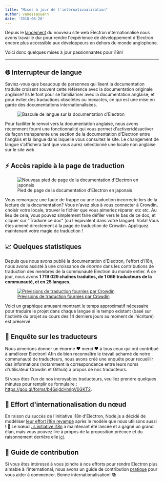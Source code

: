 ```yaml
---
title: "Mises à jour de l'internationalisation"
author: vanessayuenn
date: '2018-06-20'
---
```


Depuis le [lancement](https://electronjs.org/blog/new-website) du nouveau site web Electron internationalisé nous avons travaillé dur pour rendre l'expérience de développement d'Electron encore plus accessible aux développeurs en dehors du monde anglophone.

Voici donc quelques mises à jour passionnantes pour i18n!

---

## 🌐 Interrupteur de langue

Saviez-vous que beaucoup de personnes qui lisent la documentation traduite croisent souvent cette référence avec la documentation originale anglaise? Ils le font pour se familiariser avec la documentation anglaise, et pour éviter des traductions obsolètes ou inexactes, ce qui est une mise en garde des documentations internationalisées.

<figure>
  <img class="screenshot" src="https://user-images.githubusercontent.com/6842965/35578586-cae629e2-05e4-11e8-9431-0278f8c2b39f.gif" alt="Bascule de langue sur la documentation d'Electron">
</figure>

Pour faciliter le renvoi vers la documentation anglaise, nous avons récemment fourni une fonctionnalité qui vous permet d'activer/désactiver de façon transparente une section de la documentation d'Electron entre l'anglais et la langue dans laquelle vous consultez le site. Le changement de langue s'affichera tant que vous aurez sélectionné une locale non anglaise sur le site web.

## ⚡ Accès rapide à la page de traduction

<figure>
  <img class="screenshot" src="https://user-images.githubusercontent.com/6842965/36511386-c32e31fc-1766-11e8-8484-7466be6a5eb0.png" alt="Nouveau pied de page de la documentation d'Electron en japonais">
  <figcaption>Pied de page de la documentation d'Electron en japonais</figcaption>
</figure>

Vous remarquez une faute de frappe ou une traduction incorrecte lors de la lecture de la documentation? Vous n'avez plus à vous connecter à Crowdin, choisir votre locale, trouver le fichier que vous aimeriez réparer, etc etc. Au lieu de cela, vous pouvez simplement faire défiler vers le bas de ce doc, et cliquer sur "Traduire ce doc" (ou l'équivalent dans votre langue). Voila! Vous êtes amené directement à la page de traduction de Crowdin. Appliquez maintenant votre magie de traduction !

## 📈 Quelques statistiques

Depuis que nous avons publié la documentation d'Electron, l'effort d'i18n, nous avons assisté à une croissance de _énorme_ dans les contributions de traduction des membres de la communauté Electron du monde entier. À ce jour, nous avons **1 719 029 chaînes traduites, de 1 066 traducteurs de la communauté, et en 25 langues**.

<figure>
  <a href="https://crowdin.com/project/electron/">
    <img class="screenshot" src="https://user-images.githubusercontent.com/6842965/41649826-ca26037c-747c-11e8-9594-5ce12d2978e2.png" alt="Prévisions de traduction fournies par Crowdin">
    <figcaption>Prévisions de traduction fournies par Crowdin</figcaption>
  </a>
</figure>

Voici un graphique amusant montrant le temps approximatif nécessaire pour traduire le projet dans chaque langue si le tempo existant (basé sur l'activité du projet au cours des 14 derniers jours au moment de l'écriture) est préservé.

## 📃 Enquête sur les traducteurs

Nous aimerions donner un énorme ❤️ merci ❤️ à tous ceux qui ont contribué à améliorer Electron! Afin de bien reconnaître le travail acharné de notre communauté de traducteurs, nous avons créé une enquête pour recueillir des informations (notamment la correspondance entre leurs noms d'utilisateur Crowdin et Github) à propos de nos traducteurs.

Si vous êtes l'un de nos incroyables traducteurs, veuillez prendre quelques minutes pour remplir ce formulaire : https://goo.gl/forms/b46sjdcHmlpV0GKT2.

## 🙌 Effort d'internationalisation du nœud

En raison du succès de l'initiative i18n d'Electron, Node.js a décidé de modéliser [leur effort i18n revampé](https://github.com/nodejs/i18n) après le modèle que nous utilisons aussi ! 🎉 Le nœud [. s initiative i18n](https://github.com/nodejs/i18n) a maintenant été lancée et a gagné un grand élan, mais vous pouvez lire à propos de la proposition précoce et du raisonnement derrière elle [ici](https://medium.com/the-node-js-collection/internationalizing-node-js-fe7761798b0a).

## 🔦 Guide de contribution

Si vous êtes intéressé à vous joindre à nos efforts pour rendre Electron plus aimable à l'international, nous avons un guide de contribution [ pratique](https://github.com/electron/i18n/blob/master/contributing.md) pour vous aider à commencer. Bonne internationalisation! 📚</p>
